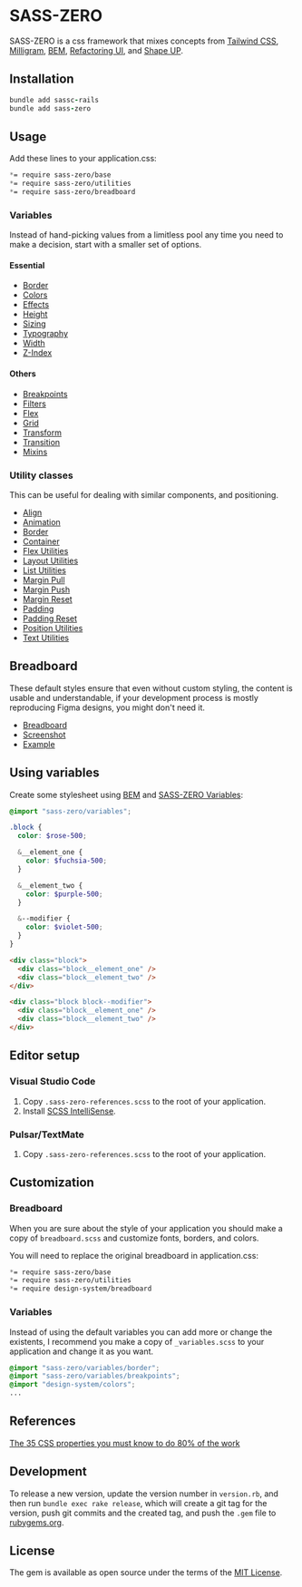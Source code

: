 # SASS-ZERO

SASS-ZERO is a css framework that mixes concepts from [Tailwind CSS](https://tailwindcss.com), [Milligram](https://milligram.io), [BEM](http://getbem.com/naming), [Refactoring UI](https://refactoringui.com/book), and [Shape UP](https://basecamp.com/shapeup).

## Installation

```ruby
bundle add sassc-rails
bundle add sass-zero
```

## Usage

Add these lines to your application.css:

```css
*= require sass-zero/base
*= require sass-zero/utilities
*= require sass-zero/breadboard
```

### Variables

Instead of hand-picking values from a limitless pool any time you need to make a decision, start with a smaller set of options.

#### Essential

- [Border](https://github.com/lazaronixon/sass-zero/blob/master/app/assets/stylesheets/sass-zero/variables/_border.scss)
- [Colors](https://github.com/lazaronixon/sass-zero/blob/master/app/assets/stylesheets/sass-zero/variables/_colors.scss)
- [Effects](https://github.com/lazaronixon/sass-zero/blob/master/app/assets/stylesheets/sass-zero/variables/_effects.scss)
- [Height](https://github.com/lazaronixon/sass-zero/blob/master/app/assets/stylesheets/sass-zero/variables/_height.scss)
- [Sizing](https://github.com/lazaronixon/sass-zero/blob/master/app/assets/stylesheets/sass-zero/variables/_sizing.scss)
- [Typography](https://github.com/lazaronixon/sass-zero/blob/master/app/assets/stylesheets/sass-zero/variables/_typography.scss)
- [Width](https://github.com/lazaronixon/sass-zero/blob/master/app/assets/stylesheets/sass-zero/variables/_width.scss)
- [Z-Index](https://github.com/lazaronixon/sass-zero/blob/master/app/assets/stylesheets/sass-zero/variables/_zindex.scss)

#### Others

- [Breakpoints](https://github.com/lazaronixon/sass-zero/blob/master/app/assets/stylesheets/sass-zero/variables/_breakpoints.scss)
- [Filters](https://github.com/lazaronixon/sass-zero/blob/master/app/assets/stylesheets/sass-zero/variables/_filters.scss)
- [Flex](https://github.com/lazaronixon/sass-zero/blob/master/app/assets/stylesheets/sass-zero/variables/_flex.scss)
- [Grid](https://github.com/lazaronixon/sass-zero/blob/master/app/assets/stylesheets/sass-zero/variables/_grid.scss)
- [Transform](https://github.com/lazaronixon/sass-zero/blob/master/app/assets/stylesheets/sass-zero/variables/_transform.scss)
- [Transition](https://github.com/lazaronixon/sass-zero/blob/master/app/assets/stylesheets/sass-zero/variables/_transition.scss)
- [Mixins](https://github.com/lazaronixon/sass-zero/blob/master/app/assets/stylesheets/sass-zero/_mixins.scss)

### Utility classes

This can be useful for dealing with similar components, and positioning.

- [Align](https://github.com/lazaronixon/sass-zero/blob/master/app/assets/stylesheets/sass-zero/utilities/_align.scss)
- [Animation](https://github.com/lazaronixon/sass-zero/blob/master/app/assets/stylesheets/sass-zero/utilities/_animation.scss)
- [Border](https://github.com/lazaronixon/sass-zero/blob/master/app/assets/stylesheets/sass-zero/utilities/_border.scss)
- [Container](https://github.com/lazaronixon/sass-zero/blob/master/app/assets/stylesheets/sass-zero/utilities/_container.scss)
- [Flex Utilities](https://github.com/lazaronixon/sass-zero/blob/master/app/assets/stylesheets/sass-zero/utilities/_flex.scss)
- [Layout Utilities](https://github.com/lazaronixon/sass-zero/blob/master/app/assets/stylesheets/sass-zero/utilities/_layout.scss)
- [List Utilities](https://github.com/lazaronixon/sass-zero/blob/master/app/assets/stylesheets/sass-zero/utilities/_list.scss)
- [Margin Pull](https://github.com/lazaronixon/sass-zero/blob/master/app/assets/stylesheets/sass-zero/utilities/_pull.scss)
- [Margin Push](https://github.com/lazaronixon/sass-zero/blob/master/app/assets/stylesheets/sass-zero/utilities/_push.scss)
- [Margin Reset](https://github.com/lazaronixon/sass-zero/blob/master/app/assets/stylesheets/sass-zero/utilities/_flush.scss)
- [Padding](https://github.com/lazaronixon/sass-zero/blob/master/app/assets/stylesheets/sass-zero/utilities/_pad.scss)
- [Padding Reset](https://github.com/lazaronixon/sass-zero/blob/master/app/assets/stylesheets/sass-zero/utilities/_unpad.scss)
- [Position Utilities](https://github.com/lazaronixon/sass-zero/blob/master/app/assets/stylesheets/sass-zero/utilities/_position.scss)
- [Text Utilities](https://github.com/lazaronixon/sass-zero/blob/master/app/assets/stylesheets/sass-zero/utilities/_text.scss)

## Breadboard

These default styles ensure that even without custom styling, the content is usable and understandable, if your development process is mostly reproducing Figma designs, you might don't need it.

- [Breadboard](https://github.com/lazaronixon/sass-zero/blob/master/app/assets/stylesheets/sass-zero/breadboard.scss)
- [Screenshot](https://nixo-etc.s3-sa-east-1.amazonaws.com/sass-zero-screenshot-3.png)
- [Example](https://github.com/lazaronixon/sass-zero/blob/master/example.html)

## Using variables

Create some stylesheet using [BEM](http://getbem.com/naming) and [SASS-ZERO Variables](https://github.com/lazaronixon/sass-zero/blob/master/vendor/assets/stylesheets/sass-zero/_variables.scss):

```scss
@import "sass-zero/variables";

.block {
  color: $rose-500;

  &__element_one {
    color: $fuchsia-500;
  }

  &__element_two {
    color: $purple-500;
  }

  &--modifier {
    color: $violet-500;
  }
}
```

```html
<div class="block">
  <div class="block__element_one" />
  <div class="block__element_two" />
</div>

<div class="block block--modifier">
  <div class="block__element_one" />
  <div class="block__element_two" />
</div>
```

## Editor setup

### Visual Studio Code

1. Copy `.sass-zero-references.scss` to the root of your application.
2. Install [SCSS IntelliSense](https://marketplace.visualstudio.com/items?itemName=mrmlnc.vscode-scss).

### Pulsar/TextMate

1. Copy `.sass-zero-references.scss` to the root of your application.

## Customization

### Breadboard

When you are sure about the style of your application you should make a copy of `breadboard.scss` and customize fonts, borders, and colors.

You will need to replace the original breadboard in application.css:

```css
*= require sass-zero/base
*= require sass-zero/utilities
*= require design-system/breadboard
```

### Variables

Instead of using the default variables you can add more or change the existents, I recommend you make a copy of `_variables.scss` to your application and change it as you want.

```scss
@import "sass-zero/variables/border";
@import "sass-zero/variables/breakpoints";
@import "design-system/colors";
...
```

## References

[The 35 CSS properties you must know to do 80% of the work](https://github.com/lazaronixon/css-properties-counter)

## Development

To release a new version, update the version number in `version.rb`, and then run `bundle exec rake release`, which will create a git tag for the version, push git commits and the created tag, and push the `.gem` file to [rubygems.org](https://rubygems.org).

## License

The gem is available as open source under the terms of the [MIT License](https://opensource.org/licenses/MIT).
